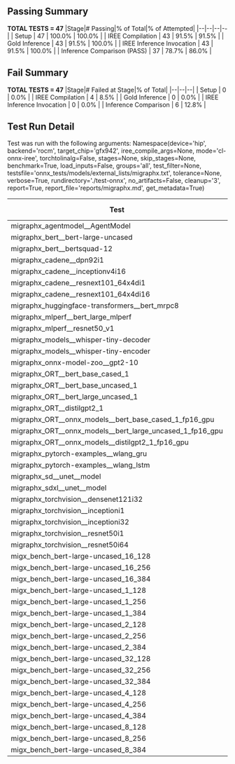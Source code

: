 ## Passing Summary

**TOTAL TESTS = 47**
|Stage|# Passing|% of Total|% of Attempted|
|--|--|--|--|
| Setup | 47 | 100.0% | 100.0% |
| IREE Compilation | 43 | 91.5% | 91.5% |
| Gold Inference | 43 | 91.5% | 100.0% |
| IREE Inference Invocation | 43 | 91.5% | 100.0% |
| Inference Comparison (PASS) | 37 | 78.7% | 86.0% |
## Fail Summary

**TOTAL TESTS = 47**
|Stage|# Failed at Stage|% of Total|
|--|--|--|
| Setup | 0 | 0.0% |
| IREE Compilation | 4 | 8.5% |
| Gold Inference | 0 | 0.0% |
| IREE Inference Invocation | 0 | 0.0% |
| Inference Comparison | 6 | 12.8% |
## Test Run Detail
Test was run with the following arguments:
Namespace(device='hip', backend='rocm', target_chip='gfx942', iree_compile_args=None, mode='cl-onnx-iree', torchtolinalg=False, stages=None, skip_stages=None, benchmark=True, load_inputs=False, groups='all', test_filter=None, testsfile='onnx_tests/models/external_lists/migraphx.txt', tolerance=None, verbose=True, rundirectory='./test-onnx', no_artifacts=False, cleanup='3', report=True, report_file='reports/migraphx.md', get_metadata=True)

| Test | Exit Status | Mean Benchmark Time (ms) | Notes |
|--|--|--|--|
| migraphx_agentmodel__AgentModel | Numerics | 1.610273858500751 | |
| migraphx_bert__bert-large-uncased | PASS | 19.137941045671507 | |
| migraphx_bert__bertsquad-12 | compilation | None | |
| migraphx_cadene__dpn92i1 | PASS | 5.056096379897402 | |
| migraphx_cadene__inceptionv4i16 | PASS | 29.427522248119605 | |
| migraphx_cadene__resnext101_64x4di1 | PASS | 6.315736934902547 | |
| migraphx_cadene__resnext101_64x4di16 | PASS | 30.103351203370433 | |
| migraphx_huggingface-transformers__bert_mrpc8 | PASS | 7.012184894979522 | |
| migraphx_mlperf__bert_large_mlperf | Numerics | 27.31690295375742 | |
| migraphx_mlperf__resnet50_v1 | PASS | 4.983586530680395 | |
| migraphx_models__whisper-tiny-decoder | PASS | 43.94870366741088 | |
| migraphx_models__whisper-tiny-encoder | Numerics | 46.686787488740976 | |
| migraphx_onnx-model-zoo__gpt2-10 | compilation | None | |
| migraphx_ORT__bert_base_cased_1 | PASS | 107.59131871357869 | |
| migraphx_ORT__bert_base_uncased_1 | PASS | 107.58381799955497 | |
| migraphx_ORT__bert_large_uncased_1 | PASS | 457.1546460065292 | |
| migraphx_ORT__distilgpt2_1 | PASS | 59.3317789437909 | |
| migraphx_ORT__onnx_models__bert_base_cased_1_fp16_gpu | Numerics | 61.55995608952997 | |
| migraphx_ORT__onnx_models__bert_large_uncased_1_fp16_gpu | Numerics | 241.45078177874288 | |
| migraphx_ORT__onnx_models__distilgpt2_1_fp16_gpu | Numerics | 35.854389312347244 | |
| migraphx_pytorch-examples__wlang_gru | PASS | 18.07098745039102 | |
| migraphx_pytorch-examples__wlang_lstm | PASS | 8.988288675383147 | |
| migraphx_sd__unet__model | import_model | None | |
| migraphx_sdxl__unet__model | import_model | None | |
| migraphx_torchvision__densenet121i32 | PASS | 18.047770444238083 | |
| migraphx_torchvision__inceptioni1 | PASS | 5.0137562372644116 | |
| migraphx_torchvision__inceptioni32 | PASS | 28.051628920948133 | |
| migraphx_torchvision__resnet50i1 | PASS | 3.6417260607272 | |
| migraphx_torchvision__resnet50i64 | PASS | 20.848793107457002 | |
| migx_bench_bert-large-uncased_16_128 | PASS | 25.611164023881244 | |
| migx_bench_bert-large-uncased_16_256 | PASS | 38.3535873843357 | |
| migx_bench_bert-large-uncased_16_384 | PASS | 57.914318807888776 | |
| migx_bench_bert-large-uncased_1_128 | PASS | 12.312751571395587 | |
| migx_bench_bert-large-uncased_1_256 | PASS | 12.337600064977229 | |
| migx_bench_bert-large-uncased_1_384 | PASS | 19.009874702057896 | |
| migx_bench_bert-large-uncased_2_128 | PASS | 12.491723379276834 | |
| migx_bench_bert-large-uncased_2_256 | PASS | 18.9702822252592 | |
| migx_bench_bert-large-uncased_2_384 | PASS | 19.508055612041733 | |
| migx_bench_bert-large-uncased_32_128 | PASS | 36.05698613100685 | |
| migx_bench_bert-large-uncased_32_256 | PASS | 71.88646759993085 | |
| migx_bench_bert-large-uncased_32_384 | PASS | 112.83071677704963 | |
| migx_bench_bert-large-uncased_4_128 | PASS | 28.27936609753886 | |
| migx_bench_bert-large-uncased_4_256 | PASS | 19.905031333300503 | |
| migx_bench_bert-large-uncased_4_384 | PASS | 23.32983957959287 | |
| migx_bench_bert-large-uncased_8_128 | PASS | 19.961541990222248 | |
| migx_bench_bert-large-uncased_8_256 | PASS | 26.319439715510345 | |
| migx_bench_bert-large-uncased_8_384 | PASS | 33.26923309664596 | |
